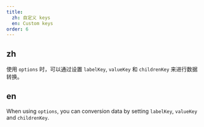 ```yaml
---
title:
  zh: 自定义 keys
  en: Custom keys
order: 6
---
```


## zh

使用 `options` 时，可以通过设置 `labelKey`, `valueKey` 和 `childrenKey` 来进行数据转换。

## en

When using `options`, you can conversion data by setting `labelKey`, `valueKey` and `childrenKey`.
